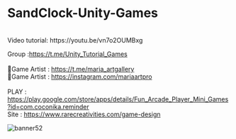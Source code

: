 # SandClock-Unity-Games
<br />
Video tutorial: https://youtu.be/vn7o2OUMBxg <br />

Group :https://t.me/Unity_Tutorial_Games<br /><br />
🎨Game Artist : https://t.me/maria_artgallery<br />
🎨Game Artist : https://instagram.com/mariaartpro <br /><br />
PLAY : https://play.google.com/store/apps/details/Fun_Arcade_Player_Mini_Games?id=com.coconika.reminder<br />
Site : https://www.rarecreativities.com/game-design <br />


![banner52](https://user-images.githubusercontent.com/83016119/221401268-4cb3b68b-376e-4b15-8912-e1d277419cbf.png)
